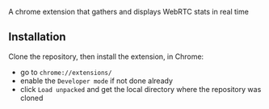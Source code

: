 A chrome extension that gathers and displays WebRTC stats in real time

## Installation

Clone the repository, then install the extension, in Chrome:
- go to `chrome://extensions/`
- enable the `Developer mode` if not done already
- click `Load unpacked` and get the local directory where the repository was cloned
